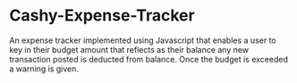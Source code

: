 # Cashy-Expense-Tracker
An expense tracker implemented using Javascript that enables a user to key in their budget amount that reflects as their balance any new transaction posted is deducted from balance. Once the budget is exceeded a warning is given. 
